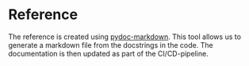 # Reference

The reference is created using
[pydoc-markdown](https://github.com/NiklasRosenstein/pydoc-markdown). This tool
allows us to generate a markdown file from the docstrings in the code. The
documentation is then updated as part of the CI/CD-pipeline.

